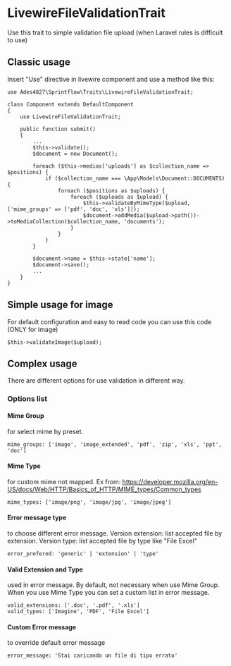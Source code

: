 # LivewireFileValidationTrait

Use this trait to simple validation file upload (when Laravel rules is difficult to use)

## Classic usage

Insert "Use" directive in livewire component and use a method like this:

```
use Ades4827\Sprintflow\Traits\LivewireFileValidationTrait;

class Component extends DefaultComponent
{
    use LivewireFileValidationTrait;
    
    public function submit()
    {
        ...
        $this->validate();
        $document = new Document();
    
        foreach ($this->medias['uploads'] as $collection_name => $positions) {
            if ($collection_name === \App\Models\Document::DOCUMENTS) {
                foreach ($positions as $uploads) {
                    foreach ($uploads as $upload) {
                        $this->validateByMimeType($upload, ['mime_groups' => ['pdf', 'doc', 'xls']]);
                        $document->addMedia($upload->path())->toMediaCollection($collection_name, 'documents');
                    }
                }
            }
        }
    
        $document->name = $this->state['name'];
        $document->save();
        ...
    }
}
```

## Simple usage for image

For default configuration and easy to read code you can use this code (ONLY for image)
```
$this->validateImage($upload);
```

## Complex usage

There are different options for use validation in different way.

### Options list

#### Mime Group 
for select mime by preset.
```
mime_groups: ['image', 'image_extended', 'pdf', 'zip', 'xls', 'ppt', 'doc']
```

#### Mime Type
for custom mime not mapped. Ex from: https://developer.mozilla.org/en-US/docs/Web/HTTP/Basics_of_HTTP/MIME_types/Common_types
```
mime_types: ['image/png', 'image/jpg', 'image/jpeg']
```

#### Error message type
to choose different error message. Version extension: list accepted file by extension. Version type: list accepted file by type like "File Excel"
```
error_prefered: 'generic' | 'extension' | 'type'
```

#### Valid Extension and Type
used in error message. By default, not necessary when use Mime Group. When you use Mime Type you can set a custom list in error message.
```
valid_extensions: ['.doc', '.pdf', '.xls']
valid_types: ['Imagine', 'PDF', 'File Excel']
```

#### Custom Error message
to override default error message
```
error_message: 'Stai caricando un file di tipo errato'
```
